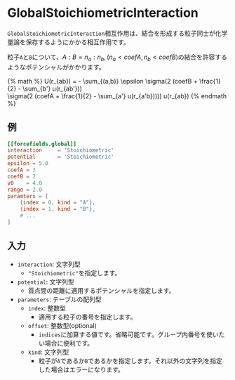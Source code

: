 # GlobalStoichiometricInteraction

`GlobalStoichiometricInteraction`相互作用は、結合を形成する粒子同士が化学量論を保存するようにかかる相互作用です。

粒子`A`と`B`について、$A:B=n_a:n_b, (n_a < coefA, n_b < coefB)$の結合を許容するようなポテンシャルがかかります。

{% math %}
U(r_{ab}) = - \sum_{(a,b)} \epsilon \sigma(2 (coefB + \frac{1}{2} - \sum_{b'} u(r_{ab'})) \
                                    \sigma(2 (coefA + \frac{1}{2} - \sum_{a'} u(r_{a'b})))) u(r_{ab})
{% endmath %}

## 例

```toml
[[forcefields.global]]
interaction     = 'Stoichiometric'
potential       = 'Stoichiometric'
epsilon = 5.0
coefA = 3
coefB = 2
v0    = 4.0
range = 2.0
paramters = [
    {index = 0, kind = "A"},
    {index = 1, kind = "B"},
    # ...
]
```

## 入力

- `interaction`: 文字列型
  - `"Stoichiometric"`を指定します。
- `potential`: 文字列型
  - 質点間の距離に適用するポテンシャルを指定します。
- `parameters`: テーブルの配列型
  - `index`: 整数型
    - 適用する粒子の番号を指定します。
  - `offset`: 整数型(optional)
    - `indices`に加算する値です。省略可能です。グループ内番号を使いたい場合に便利です。
  - `kind`: 文字列型
    - 粒子が`A`であるか`B`であるかを指定します。それ以外の文字列を指定した場合はエラーになります。
